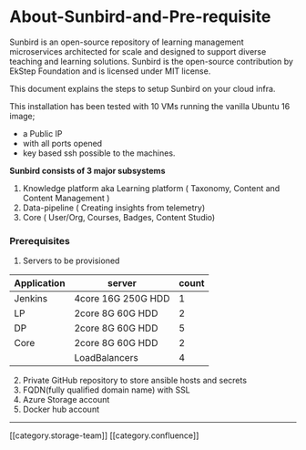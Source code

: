 # About-Sunbird-and-Pre-requisite

Sunbird is an open-source repository of learning management microservices architected for scale and designed to support diverse teaching and learning solutions. Sunbird is the open-source contribution by EkStep Foundation and is licensed under MIT license.

This document explains the steps to setup Sunbird on your cloud infra.

&#x20;This installation has been tested with 10 VMs running the vanilla Ubuntu 16 image;

* a Public IP
* with all ports opened
* key based ssh possible to the machines.

**Sunbird consists of 3 major subsystems**

1. Knowledge platform aka Learning platform ( Taxonomy, Content and Content Management )
2. Data-pipeline ( Creating insights from telemetry)
3. Core ( User/Org, Courses, Badges, Content Studio)

### Prerequisites

1. Servers to be provisioned

| Application | server             | count |
| ----------- | ------------------ | ----- |
| Jenkins     | 4core 16G 250G HDD | 1     |
| LP          | 2core 8G 60G HDD   | 2     |
| DP          | 2core 8G 60G HDD   | 5     |
| Core        | 2core 8G 60G HDD   | 2     |
|             | LoadBalancers      | 4     |

2. Private GitHub repository to store ansible hosts and secrets
3. FQDN(fully qualified domain name) with SSL
4. Azure Storage account&#x20;
5. Docker hub account

***

\[\[category.storage-team]] \[\[category.confluence]]
